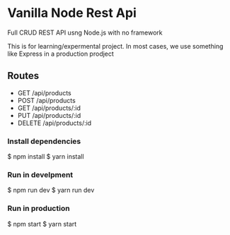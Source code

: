 # Vanilla Node Rest Api
Full CRUD REST API usng Node.js with no framework

This is for learning/expermental project. In most cases, we use something like Express in a production prodject

## Routes
* GET     /api/products
* POST    /api/products
* GET     /api/products/:id
* PUT     /api/products/:id
* DELETE  /api/products/:id

### Install dependencies
$ npm install
$ yarn install

### Run in develpment
$ npm run dev
$ yarn run dev

### Run in production
$ npm start
$ yarn start
